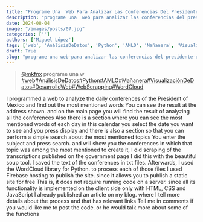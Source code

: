 ```yaml
---
title: "Programe Una  Web Para Analizar Las Conferencias Del Presidente De"
description: "programe una  web para analizar las conferencias del presidente de"
date: 2024-08-04
image: "/images/posts/07.jpg"
categories: ['']
authors: ['Miguel López']
tags: ['web', 'AnálisisDeDatos', 'Python', 'AMLO', 'Mañanera', 'VisualizaciónDeDatos', 'DesarrolloWeb', 'WebScrapping', 'WordCloud']
draft: True
slug: "programe-una-web-para-analizar-las-conferencias-del-presidente-de"
---
```


<blockquote class="tiktok-embed" cite="{https://www.tiktok.com/@mkfnx/video/7361180974434094341}" data-video-id="7361180974434094341" style="max-width: 605px;min-width: 325px;" > <section> <a target="_blank" title="@mkfnx" href="https://www.tiktok.com/@mkfnx?refer=embed">@mkfnx</a> programe una  w </section> <a title="web" target="_blank" href="https://www.tiktok.com/tag/web?refer=embed">#web</a><a title="AnálisisDeDatos" target="_blank" href="https://www.tiktok.com/tag/AnálisisDeDatos?refer=embed">#AnálisisDeDatos</a><a title="Python" target="_blank" href="https://www.tiktok.com/tag/Python?refer=embed">#Python</a><a title="AMLO" target="_blank" href="https://www.tiktok.com/tag/AMLO?refer=embed">#AMLO</a><a title="Mañanera" target="_blank" href="https://www.tiktok.com/tag/Mañanera?refer=embed">#Mañanera</a><a title="VisualizaciónDeDatos" target="_blank" href="https://www.tiktok.com/tag/VisualizaciónDeDatos?refer=embed">#VisualizaciónDeDatos</a><a title="DesarrolloWeb" target="_blank" href="https://www.tiktok.com/tag/DesarrolloWeb?refer=embed">#DesarrolloWeb</a><a title="WebScrapping" target="_blank" href="https://www.tiktok.com/tag/WebScrapping?refer=embed">#WebScrapping</a><a title="WordCloud" target="_blank" href="https://www.tiktok.com/tag/WordCloud?refer=embed">#WordCloud</a> </blockquote> <script async src="https://www.tiktok.com/embed.js"></script>

I programmed a web to analyze the daily conferences of the President of Mexico and find out the most mentioned words You can see the result at the address shown. and on the main page you will find the result of analyzing all the conferences Also there is a section where you can see the most mentioned words of each day in this calendar you select the date you want to see and you press display and there is also a section so that you can perform a simple search about the most mentioned topics You enter the subject and press search. and will show you the conferences in which that topic was among the most mentioned to create it,  I did scraping of the transcriptions published on the government page I did this with the beautiful soup tool. I saved the text of the conferences in txt files. Afterwards,  I used the WordCloud library for Python. to process each of those files I used Firebase hosting to publish the site. since it allows you to publish a static site for free This is,  it does not require running code on a server. since all its functionality is implemented on the client side only with HTML,  CSS and JavaScript I already published an article on my blog. where I tell more details about the process and that has relevant links Tell me in comments if you would like me to post the code. or he would talk more about some of the functions 